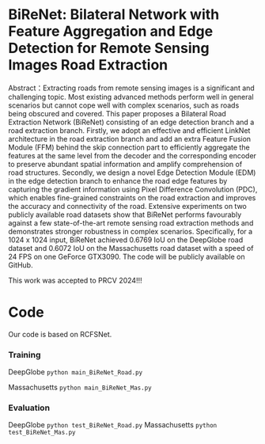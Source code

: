 # BiReNet: Bilateral Network with Feature Aggregation and Edge Detection for Remote Sensing Images Road Extraction

Abstract：Extracting roads from remote sensing images is a significant and challenging topic. Most existing advanced methods perform well in general scenarios but cannot cope well with complex scenarios, such as roads being obscured and covered. This paper proposes a Bilateral Road Extraction Network (BiReNet) consisting of an edge detection branch and a road extraction branch. Firstly, we adopt an effective and efficient LinkNet architecture in the road extraction branch and add an extra Feature Fusion Module (FFM) behind the skip connection part to efficiently aggregate the features at the same level from the decoder and the corresponding encoder to preserve abundant spatial information and amplify comprehension of road structures. Secondly, we design a novel Edge Detection Module (EDM) in the edge detection branch to enhance the road edge features by capturing the gradient information using Pixel Difference Convolution (PDC), which enables fine-grained constraints on the road extraction and improves the accuracy and connectivity of the road. Extensive experiments on two publicly available road datasets show that BiReNet performs favourably against a few state-of-the-art remote sensing road extraction methods and demonstrates stronger robustness in complex scenarios. Specifically, for a 1024 x 1024 input, BiReNet achieved 0.6769 IoU on the DeepGlobe road dataset and 0.6072 IoU on the Massachusetts road dataset with a speed of 24 FPS on one GeForce GTX3090. The code will be publicly available on GitHub.

This work was accepted to PRCV 2024!!!

# Code
Our code is based on RCFSNet.

### Training
DeepGlobe
`python main_BiReNet_Road.py`

Massachusetts
`python main_BiReNet_Mas.py`

### Evaluation
DeepGlobe
`python test_BiReNet_Road.py`
Massachusetts
`python test_BiReNet_Mas.py`
